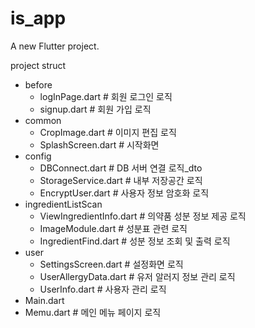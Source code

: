# is_app

A new Flutter project.

project struct

- before
    - logInPage.dart # 회원 로그인 로직
    - signup.dart # 회원 가입 로직
- common
    - CropImage.dart # 이미지 편집 로직
    - SplashScreen.dart # 시작화면
- config
    - DBConnect.dart # DB 서버 연결 로직_dto
    - StorageService.dart # 내부 저장공간 로직
    - EncryptUser.dart # 사용자 정보 암호화 로직
- ingredientListScan
    - ViewIngredientInfo.dart # 의약품 성분 정보 제공 로직
    - ImageModule.dart # 성분표 관련 로직 
    - IngredientFind.dart # 성분 정보 조회 및 출력 로직
- user
    - SettingsScreen.dart # 설정화면 로직
    - UserAllergyData.dart # 유저 알러지 정보 관리 로직
    - UserInfo.dart # 사용자 관리 로직
- Main.dart
- Memu.dart # 메인 메뉴 페이지 로직
